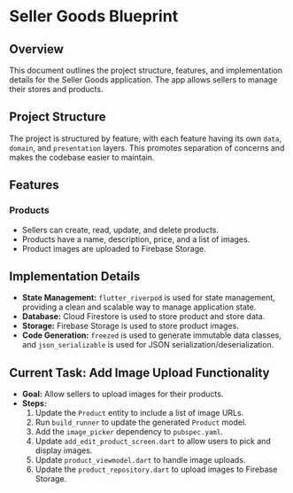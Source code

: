 # Seller Goods Blueprint

## Overview

This document outlines the project structure, features, and implementation details for the Seller Goods application. The app allows sellers to manage their stores and products.

## Project Structure

The project is structured by feature, with each feature having its own `data`, `domain`, and `presentation` layers. This promotes separation of concerns and makes the codebase easier to maintain.

## Features

### Products

*   Sellers can create, read, update, and delete products.
*   Products have a name, description, price, and a list of images.
*   Product images are uploaded to Firebase Storage.

## Implementation Details

*   **State Management:** `flutter_riverpod` is used for state management, providing a clean and scalable way to manage application state.
*   **Database:** Cloud Firestore is used to store product and store data.
*   **Storage:** Firebase Storage is used to store product images.
*   **Code Generation:** `freezed` is used to generate immutable data classes, and `json_serializable` is used for JSON serialization/deserialization.

## Current Task: Add Image Upload Functionality

*   **Goal:** Allow sellers to upload images for their products.
*   **Steps:**
    1.  Update the `Product` entity to include a list of image URLs.
    2.  Run `build_runner` to update the generated `Product` model.
    3.  Add the `image_picker` dependency to `pubspec.yaml`.
    4.  Update `add_edit_product_screen.dart` to allow users to pick and display images.
    5.  Update `product_viewmodel.dart` to handle image uploads.
    6.  Update the `product_repository.dart` to upload images to Firebase Storage.
